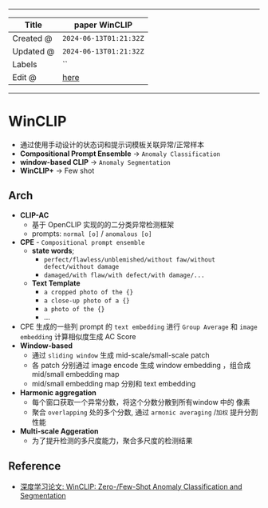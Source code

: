 -----

| Title     | paper WinCLIP                                         |
| --------- | ----------------------------------------------------- |
| Created @ | `2024-06-13T01:21:32Z`                                |
| Updated @ | `2024-06-13T01:21:32Z`                                |
| Labels    | \`\`                                                  |
| Edit @    | [here](https://github.com/junxnone/aiwiki/issues/468) |

-----

# WinCLIP

  - 通过使用手动设计的状态词和提示词模板关联异常/正常样本
  - **Compositional Prompt Ensemble** -\> `Anomaly Classification`
  - **window-based CLIP** -\> `Anomaly Segmentation`
  - **WinCLIP+** -\> Few shot

## Arch

  - **CLIP-AC**
      - 基于 OpenCLIP 实现的的二分类异常检测框架
      - prompts: `normal [o]` / `anomalous [o]`
  - **CPE** - `Compositional prompt ensemble`
      - **state words**;
          - `perfect/flawless/unblemished/without faw/without
            defect/without damage`
          - `damaged/with flaw/with defect/with damage/...`
      - **Text Template**
          - `a cropped photo of the {}`
          - `a close-up photo of a {}`
          - `a photo of the {}`
          - ...
  - CPE 生成的一些列 prompt 的 `text embedding` 进行 `Group Average` 和 `image
    embedding` 计算相似度生成 AC Score
  - **Window-based**
      - 通过 `sliding window` 生成 mid-scale/small-scale patch
      - 各 patch 分别通过 image encode 生成 window embedding ，组合成 mid/small
        embedding map
      - mid/small embedding map 分别和 text embedding 
  - **Harmonic aggregation**
      - 每个窗口获取一个异常分数，将这个分数分散到所有window 中的 像素
      - 聚合 `overlapping` 处的多个分数, 通过 `armonic averaging` /`加权` 提升分割性能
  - **Multi-scale Aggeration**
      - 为了提升检测的多尺度能力，聚合多尺度的检测结果

## Reference

  - [深度学习论文: WinCLIP: Zero-/Few-Shot Anomaly Classification and
    Segmentation](https://blog.csdn.net/shanglianlm/article/details/132432407)
